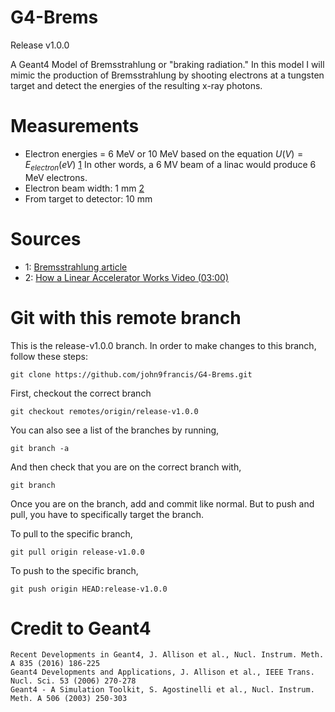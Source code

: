# G4-Brems

Release v1.0.0

A Geant4 Model of Bremsstrahlung or "braking radiation." In this model I will mimic the production of Bremsstrahlung by shooting electrons at a tungsten target and detect the energies of the resulting x-ray photons. 


# Measurements
- Electron energies = 6 MeV or 10 MeV based on the equation $U (V) = E_{electron} (eV)$ [1](#sources) In other words, a 6 MV beam of a linac would produce 6 MeV electrons.
- Electron beam width: 1 mm [2](#sources)
- From target to detector: 10 mm


# Sources
- 1: [Bremsstrahlung article](https://folk.ntnu.no/floban/KJ%20%203055/X%20%20Ray/Bremsstrahlung.htm)
- 2: [How a Linear Accelerator Works Video (03:00)](https://www.youtube.com/watch?v=jSgnWfbEx1A)

# Git with this remote branch
This is the release-v1.0.0 branch. In order to make changes to this branch, follow these steps:
```git
git clone https://github.com/john9francis/G4-Brems.git
```
First, checkout the correct branch
```git
git checkout remotes/origin/release-v1.0.0
```
You can also see a list of the branches by running,
```git
git branch -a
```
And then check that you are on the correct branch with,
```git
git branch
```

Once you are on the branch, add and commit like normal. But to push and pull, you have to specifically target the branch.

To pull to the specific branch, 
```git
git pull origin release-v1.0.0
```
To push to the specific branch,
```git
git push origin HEAD:release-v1.0.0
```

# Credit to Geant4

    Recent Developments in Geant4, J. Allison et al., Nucl. Instrum. Meth. A 835 (2016) 186-225
    Geant4 Developments and Applications, J. Allison et al., IEEE Trans. Nucl. Sci. 53 (2006) 270-278
    Geant4 - A Simulation Toolkit, S. Agostinelli et al., Nucl. Instrum. Meth. A 506 (2003) 250-303
